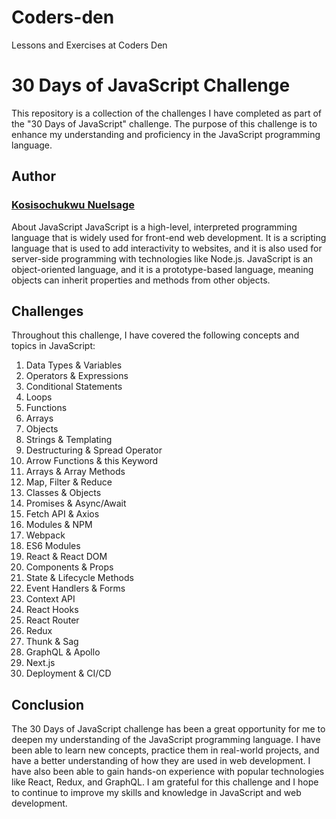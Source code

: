 # Coders-den

Lessons and Exercises at Coders Den

# 30 Days of JavaScript Challenge

This repository is a collection of the challenges I have completed as part of the "30 Days of JavaScript" challenge. The purpose of this challenge is to enhance my understanding and proficiency in the JavaScript programming language.

## Author

<h3><a href = https://twitter.com/nuelsage>Kosisochukwu Nuelsage</a></h3>

About JavaScript
JavaScript is a high-level, interpreted programming language that is widely used for front-end web development. It is a scripting language that is used to add interactivity to websites, and it is also used for server-side programming with technologies like Node.js. JavaScript is an object-oriented language, and it is a prototype-based language, meaning objects can inherit properties and methods from other objects.

## Challenges

Throughout this challenge, I have covered the following concepts and topics in JavaScript:

1. Data Types & Variables
2. Operators & Expressions
3. Conditional Statements
4. Loops
5. Functions
6. Arrays
7. Objects
8. Strings & Templating
9. Destructuring & Spread Operator
10. Arrow Functions & this Keyword
11. Arrays & Array Methods
12. Map, Filter & Reduce
13. Classes & Objects
14. Promises & Async/Await
15. Fetch API & Axios
16. Modules & NPM
17. Webpack
18. ES6 Modules
19. React & React DOM
20. Components & Props
21. State & Lifecycle Methods
22. Event Handlers & Forms
23. Context API
24. React Hooks
25. React Router
26. Redux
27. Thunk & Sag
28. GraphQL & Apollo
29. Next.js
30. Deployment & CI/CD

## Conclusion

The 30 Days of JavaScript challenge has been a great opportunity for me to deepen my understanding of the JavaScript programming language. I have been able to learn new concepts, practice them in real-world projects, and have a better understanding of how they are used in web development. I have also been able to gain hands-on experience with popular technologies like React, Redux, and GraphQL. I am grateful for this challenge and I hope to continue to improve my skills and knowledge in JavaScript and web development.
